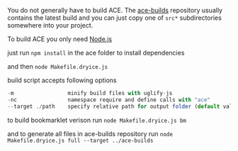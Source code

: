 You do not generally have to build ACE.  The [ace-builds](https://github.com/ajaxorg/ace-builds/) repository usually contains the latest build and you can just copy one of `src*` subdirectories somewhere into your project.

To build ACE you only need [Node.js](http://nodejs.org/)

just run `npm install` in the ace folder to install dependencies

and then `node Makefile.dryice.js`

build script accepts following options
```js
-m                 minify build files with uglify-js          
-nc                namespace require and define calls with "ace"
--target ./path    specify relative path for output folder (default value is "./build")
```

to build bookmarklet verison run `node Makefile.dryice.js bm`

and to generate all files in ace-builds repository run `node Makefile.dryice.js full --target ../ace-builds`
